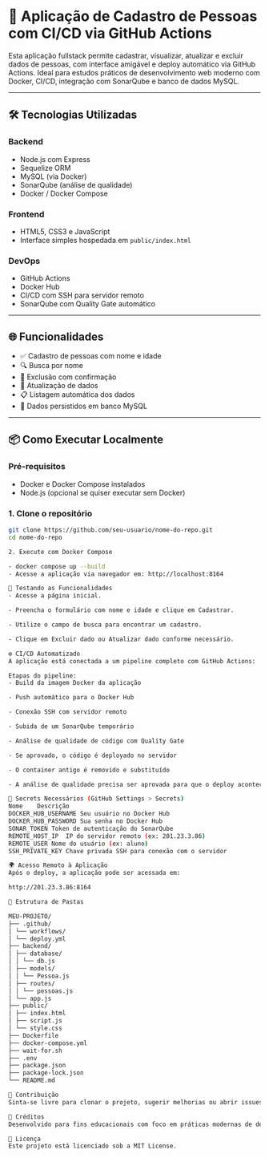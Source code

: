 # 🚀 Aplicação de Cadastro de Pessoas com CI/CD via GitHub Actions

Esta aplicação fullstack permite cadastrar, visualizar, atualizar e excluir dados de pessoas, com interface amigável e deploy automático via GitHub Actions. Ideal para estudos práticos de desenvolvimento web moderno com Docker, CI/CD, integração com SonarQube e banco de dados MySQL.

---

## 🛠️ Tecnologias Utilizadas

### Backend
- Node.js com Express
- Sequelize ORM
- MySQL (via Docker)
- SonarQube (análise de qualidade)
- Docker / Docker Compose

### Frontend
- HTML5, CSS3 e JavaScript
- Interface simples hospedada em `public/index.html`

### DevOps
- GitHub Actions
- Docker Hub
- CI/CD com SSH para servidor remoto
- SonarQube com Quality Gate automático

---

## 🌐 Funcionalidades

- ✅ Cadastro de pessoas com nome e idade
- 🔍 Busca por nome
- 🧽 Exclusão com confirmação
- 🔁 Atualização de dados
- 📋 Listagem automática dos dados
- 💾 Dados persistidos em banco MySQL

---

## 📦 Como Executar Localmente

### Pré-requisitos

- Docker e Docker Compose instalados
- Node.js (opcional se quiser executar sem Docker)

### 1. Clone o repositório

```bash
git clone https://github.com/seu-usuario/nome-do-repo.git
cd nome-do-repo

2. Execute com Docker Compose

- docker compose up --build
- Acesse a aplicação via navegador em: http://localhost:8164

🧪 Testando as Funcionalidades
- Acesse a página inicial.

- Preencha o formulário com nome e idade e clique em Cadastrar.

- Utilize o campo de busca para encontrar um cadastro.

- Clique em Excluir dado ou Atualizar dado conforme necessário.

⚙️ CI/CD Automatizado
A aplicação está conectada a um pipeline completo com GitHub Actions:

Etapas do pipeline:
- Build da imagem Docker da aplicação

- Push automático para o Docker Hub

- Conexão SSH com servidor remoto

- Subida de um SonarQube temporário

- Análise de qualidade de código com Quality Gate

- Se aprovado, o código é deployado no servidor

- O container antigo é removido e substituído

- A análise de qualidade precisa ser aprovada para que o deploy aconteça. Caso contrário, o processo falha.

🔐 Secrets Necessários (GitHub Settings > Secrets)
Nome	Descrição
DOCKER_HUB_USERNAME	Seu usuário no Docker Hub
DOCKER_HUB_PASSWORD	Sua senha no Docker Hub
SONAR_TOKEN	Token de autenticação do SonarQube
REMOTE_HOST_IP	IP do servidor remoto (ex: 201.23.3.86)
REMOTE_USER	Nome do usuário (ex: aluno)
SSH_PRIVATE_KEY	Chave privada SSH para conexão com o servidor

🌍 Acesso Remoto à Aplicação
Após o deploy, a aplicação pode ser acessada em:

http://201.23.3.86:8164

📁 Estrutura de Pastas

MEU-PROJETO/
├── .github/
│ └── workflows/
│ └── deploy.yml
├── backend/
│ ├── database/
│ │ └── db.js
│ ├── models/
│ │ └── Pessoa.js
│ ├── routes/
│ │ └── pessoas.js
│ └── app.js
├── public/
│ ├── index.html
│ ├── script.js
│ └── style.css
├── Dockerfile
├── docker-compose.yml
├── wait-for.sh
├── .env
├── package.json
├── package-lock.json
└── README.md

🤝 Contribuição
Sinta-se livre para clonar o projeto, sugerir melhorias ou abrir issues.

🧠 Créditos
Desenvolvido para fins educacionais com foco em práticas modernas de desenvolvimento web, Docker e DevOps.

📄 Licença
Este projeto está licenciado sob a MIT License.